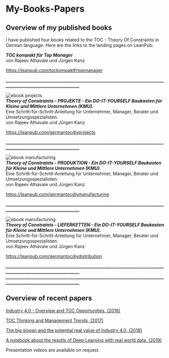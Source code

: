 # My-Books-Papers
## Overview of my published books

I have published four books related to the TOC - Theory Of Constraints in German language. Here are the links to the landing pages on LeanPub:
  

  
  
 
***TOC kompakt für Top Manager***  
von Rajeev Athavale und Jürgen Kanz  
  
<https://leanpub.com/tockompaktfrtopmanager>  
  
***______________________________________________________________________________________________________________*** 
  
      
![ebook projects](ebook_projekte.jpg)  
***Theory of Constraints - PROJEKTE - Ein DO-IT-YOURSELF Baukasten für Kleine und Mittlere Unternehmen (KMU).***  
Eine Schritt-für-Schritt-Anleitung für Unternehmer, Manager, Berater und Umsetzungsspezialisten.  
von Rajeev Athavale und Jürgen Kanz  

<https://leanpub.com/germantocdiyprojects>

***______________________________________________________________________________________________________________***  
  
  
![ebook manufacturing](ebook_produktion.jpg)  
***Theory of Constraints - PRODUKTION - Ein DO-IT-YOURSELF Baukasten für Kleine und Mittlere Unternehmen (KMU).***  
Eine Schritt-für-Schritt-Anleitung für Unternehmer, Manager, Berater und Umsetzungsspezialisten.  
von Rajeev Athavale und Jürgen Kanz  
  
<https://leanpub.com/germantocdiymanufacturing>  
  
***______________________________________________________________________________________________________________*** 
  
  
 ![ebook manufacturing](ebook_lieferketten.jpg)  
***Theory of Constraints - LIEFERKETTEN - Ein DO-IT-YOURSELF Baukasten für Kleine und Mittlere Unternehmen (KMU).***  
Eine Schritt-für-Schritt-Anleitung für Unternehmer, Manager, Berater und Umsetzungsspezialisten.  
von Rajeev Athavale und Jürgen Kanz 
  
<https://leanpub.com/germantocdiydistribution>  
  
***______________________________________________________________________________________________________________*** 
***______________________________________________________________________________________________________________*** 
  
## Overview of recent papers

[Industry 4.0 - Overview and TOC Opportunities, (2016)](https://github.com/JuergenKanz/My-Books-Papers/blob/4b0d9044a9aeb0a7dd512dbd0a1457e135de6b19/Kanz_29%20TOCPA_11-12%20Nov%202016_Vilnius_Handout.pdf)

[TOC Thinking and Management Trends, (2017)](https://github.com/JuergenKanz/My-Books-Papers/blob/0b77f395bd7a320ace4be045e758dd552f6b4665/Kanz_31_TOCPA_Finland_9%20Mar%202017%234.pdf)

[The big slogan and the potential real value of Industry 4.0, (2018)](https://elischragenheim.com/2018/10/01/the-big-slogan-and-the-potential-real-value-of-industry-4-0/)

[A notebook about the results of Deep Learning with real world data, (2019)](https://www.notebookarchive.org/a-notebook-about-the-results-of-deep-learning-with-real-world-data--2019-01-6genez1/)


Presentation videos are available on request.

